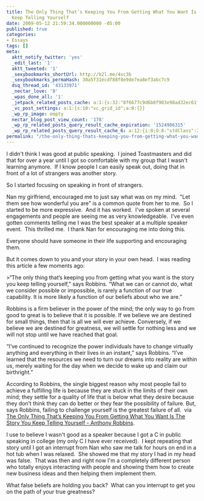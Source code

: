 ```yaml
---
title: The Only Thing That’s Keeping You From Getting What You Want Is The Story You
  Keep Telling Yourself
date: 2009-05-12 21:59:34.000000000 -05:00
published: true
categories:
- Essays
tags: []
meta:
  aktt_notify_twitter: 'yes'
  _edit_last: '1'
  aktt_tweeted: '1'
  _sexybookmarks_shortUrl: http://b2l.me/4sc3b
  _sexybookmarks_permaHash: 30a5f31ecdf88f8e9de7ea8ef3abc7c9
  dsq_thread_id: '43133971'
  _nectar_love: '0'
  _wpas_done_all: '1'
  _jetpack_related_posts_cache: a:1:{s:32:"8f6677c9d6b0f903e98ad32ec61f8deb";a:2:{s:7:"expires";i:1461382604;s:7:"payload";a:3:{i:0;a:1:{s:2:"id";i:1267;}i:1;a:1:{s:2:"id";i:7215;}i:2;a:1:{s:2:"id";i:5870;}}}}
  _vc_post_settings: a:1:{s:10:"vc_grid_id";a:0:{}}
  _wp_rp_image: empty
  nectar_blog_post_view_count: '178'
  _wp_rp_related_posts_query_result_cache_expiration: '1524986315'
  _wp_rp_related_posts_query_result_cache_6: a:12:{i:0;O:8:"stdClass":2:{s:7:"post_id";s:4:"2686";s:5:"score";s:17:"61.76623703179736";}i:1;O:8:"stdClass":2:{s:7:"post_id";s:4:"1801";s:5:"score";s:16:"59.6002630901416";}i:2;O:8:"stdClass":2:{s:7:"post_id";s:3:"154";s:5:"score";s:17:"32.06862587886568";}i:3;O:8:"stdClass":2:{s:7:"post_id";s:3:"602";s:5:"score";s:18:"25.381800799828383";}i:4;O:8:"stdClass":2:{s:7:"post_id";s:3:"783";s:5:"score";s:18:"23.023418953960405";}i:5;O:8:"stdClass":2:{s:7:"post_id";s:3:"872";s:5:"score";s:18:"19.227455588929438";}i:6;O:8:"stdClass":2:{s:7:"post_id";s:3:"577";s:5:"score";s:18:"17.919714969030025";}i:7;O:8:"stdClass":2:{s:7:"post_id";s:3:"739";s:5:"score";s:18:"17.649365412525363";}i:8;O:8:"stdClass":2:{s:7:"post_id";s:2:"20";s:5:"score";s:17:"17.41669819205795";}i:9;O:8:"stdClass":2:{s:7:"post_id";s:3:"655";s:5:"score";s:17:"16.74073091183845";}i:10;O:8:"stdClass":2:{s:7:"post_id";s:3:"654";s:5:"score";s:17:"16.74073091183845";}i:11;O:8:"stdClass":2:{s:7:"post_id";s:3:"379";s:5:"score";s:18:"16.628889620593498";}}
permalink: "/the-only-thing-thats-keeping-you-from-getting-what-you-want-is-the-story-you-keep-telling-yourself/"
---
```

<p>I didn't think I was good at public speaking.  I joined Toastmasters and did that for over a year until I got so comfortable with my group that I wasn't learning anymore.  If I know people I can easily speak out, doing that in front of a lot of strangers was another story.</p>
<p>So I started focusing on speaking in front of strangers.</p>
<p>Nan my girlfriend, encouraged me to just say what was on my mind.  "Let them see how wonderful you are" is a common quote from her to me.  So I started to be more expressive.  And it has worked.  I've spoken at several engagements and people are seeing me as very knowledgeable.  I've even gotten comments telling me I was the best speaker at a multiple speaker event.  This thrilled me.  I thank Nan for encouraging me into doing this.</p>
<p>Everyone should have someone in their life supporting and encouraging them.</p>
<p>But it comes down to you and your story in your own head.  I was reading this article a few moments ago:</p>
>“The only thing that’s keeping you from getting what you want is the story you keep telling yourself,” says Robbins. “What we can or cannot do, what we consider possible or impossible, is rarely a function of our true capability. It is more likely a function of our beliefs about who we are.”</p>
<p>Robbins is a firm believer in the power of the mind; the only way to go from good to great is to believe that it is possible. If we believe we are destined for small things, then that is all we will ever achieve. Conversely, if we believe we are destined for greatness, we will settle for nothing less and we will not stop until we have reached that goal.</p>
<p>“I’ve continued to recognize the power individuals have to change virtually anything and everything in their lives in an instant,” says Robbins. “I’ve learned that the resources we need to turn our dreams into reality are within us, merely waiting for the day when we decide to wake up and claim our birthright.”</p>
<p>According to Robbins, the single biggest reason why most people fail to achieve a fulfilling life is because they are stuck in the limits of their own mind; they settle for a quality of life that is below what they desire because they don’t think they can do better or they fear the possibility of failure. But, says Robbins, failing to challenge yourself is the greatest failure of all.  via <a href="http://www.youngentrepreneur.com/blog/2009/04/14/the-only-thing-thats-keeping-you-from-getting-what-you-want-is-the-story-you-keep-telling-yourself-anthony-robbins/" rel="nofollow">The Only Thing That’s Keeping You From Getting What You Want Is The Story You Keep Telling Yourself - Anthony Robbins</a>.</p></blockquote>
<p>I use to believe I wasn't good as a speaker because I got a C in public speaking in college (my only C I have ever received).  I kept repeating that story until I got an interrupt from Nan who saw me talk for hours on end in a hot tub when I was relaxed.  She showed me that my story I had in my head was false.  That was then and right now I'm a completely different person  who totally enjoys interacting with people and showing them how to create new business ideas and then helping them implement them.</p>
<p>What false beliefs are holding you back?  What can you interrupt to get you on the path of your true greatness?</p>
